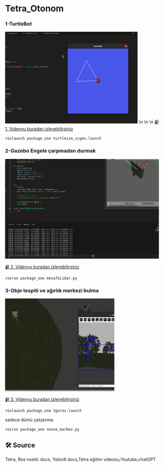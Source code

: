 # Tetra_Otonom
### 1-TurtleBot


![1](https://github.com/huzarh/Tetra_Otonom/blob/master/screen_records/1.png)
\n                       \n                              \n
[📹️ 1. Videoyu buradan izleyebilirsiniz](https://github.com/huzarh/Tetra_Otonom/blob/master/screen_records/ucgen_turtlesim.webm)
 

```shell
roslaunch package_one turtlesim_ucgen.launch
```

### 2-Gazebo Engele çarpmadan durmak
![1](https://github.com/huzarh/Tetra_Otonom/blob/master/screen_records/2.png)

[📹️ 2. Videoyu buradan izleyebilirsiniz](https://github.com/huzarh/Tetra_Otonom/blob/master/screen_records/mesafe.webm)
 

```shell
rosrun package_one mesafeLidar.py
```

### 3-Obje tespiti ve ağırlık merkezi bulma
![1](https://github.com/huzarh/Tetra_Otonom/blob/master/screen_records/3.png)

[📹️ 3. Videoyu buradan izleyebilirsiniz](https://github.com/huzarh/Tetra_Otonom/blob/master/screen_records/3gorev.webm)
 

```shell
roslaunch package_one 3gorev.launch
```
sadece dümü çalıştırma
```shell
rosrun package_one nesne_markez.py 
```
## 🛠 Source
Tetra, Ros noetic docs, Yolov8 docs,Tetra eğitim videosu,Youtube,chatGPT